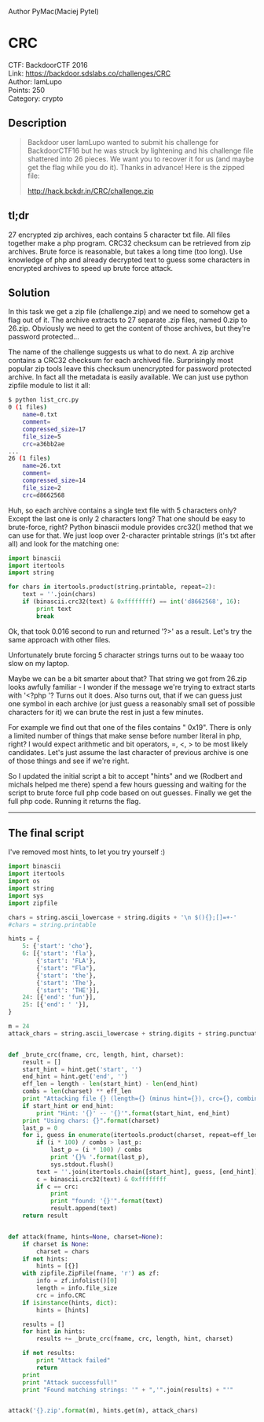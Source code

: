Author PyMac(Maciej Pytel)

# CRC

CTF: BackdoorCTF 2016  
Link: https://backdoor.sdslabs.co/challenges/CRC  
Author: IamLupo  
Points: 250  
Category: crypto  


Description
-----------

>   Backdoor user IamLupo wanted to submit his challenge for BackdoorCTF16
>   but he was struck by lightening and his challenge file shattered into
>   26 pieces. We want you to recover it for us (and maybe get the flag
>   while you do it). Thanks in advance! Here is the zipped file:
>
>   http://hack.bckdr.in/CRC/challenge.zip


tl;dr
-----

27 encrypted zip archives, each contains 5 character txt file. All files
together make a php program. CRC32 checksum can be retrieved from zip archives.
Brute force is reasonable, but takes a long time (too long).
Use knowledge of php and already decrypted text to guess some characters in
encrypted archives to speed up brute force attack.


Solution
--------

In this task we get a zip file (challenge.zip) and we need to somehow get a
flag out of it. The archive extracts to 27 separate .zip files, named 0.zip
to 26.zip. Obviously we need to get the content of those archives, but they're
password protected...

The name of the challenge suggests us what to do next. A zip archive contains
a CRC32 checksum for each archived file. Surprisingly most popular zip tools
leave this checksum unencrypted for password protected archive. In fact all
the metadata is easily available. We can just use python zipfile module to list
it all:
```sh
$ python list_crc.py
0 (1 files)
    name=0.txt
    comment=
    compressed_size=17
    file_size=5
    crc=a36bb2ae
...
26 (1 files)
    name=26.txt
    comment=
    compressed_size=14
    file_size=2
    crc=d8662568
```

Huh, so each archive contains a single text file with 5 characters only?
Except the last one is only 2 characters long? That one should be easy to
brute-force, right? Python binascii module provides crc32() method that we
can use for that. We just loop over 2-character printable strings (it's txt
after all) and look for the matching one:

```python
import binascii
import itertools
import string

for chars in itertools.product(string.printable, repeat=2):
    text = ''.join(chars)
    if (binascii.crc32(text) & 0xffffffff) == int('d8662568', 16):
        print text
        break
```
Ok, that took 0.016 second to run and returned '?>' as a result. Let's try the
same approach with other files.

Unfortunately brute forcing 5 character strings turns out to be waaay too
slow on my laptop.

Maybe we can be a bit smarter about that? That string we got from 26.zip looks
awfully familiar - I wonder if the message we're trying to extract starts with
'<?php '? Turns out it does. Also turns out, that if we can guess just one symbol
in each archive (or just guess a reasonably small set of possible characters for
it) we can brute the rest in just a few minutes.

For example we find out that one of the files contains " 0x19". There is only a limited
number of things that make sense before number literal in php, right? I would expect
arithmetic and bit operators, =, <, > to be most likely candidates. Let's just assume
the last character of previous archive is one of those things and see if we're right.

So I updated the initial script a bit to accept "hints" and we (Rodbert and michals helped
me there) spend a few hours guessing and waiting for the script to brute force
full php code based on out guesses. Finally we get the full php code.
Running it returns the flag.


---


The final script
----------------

I've removed most hints, to let you try yourself :)
```python
import binascii
import itertools
import os
import string
import sys
import zipfile

chars = string.ascii_lowercase + string.digits + '\n $(){};[]=+-'
#chars = string.printable

hints = {
    5: {'start': 'cho'},
    6: [{'start': 'fla'},
        {'start': 'FLA'},
        {'start': "Fla"},
        {'start': 'the'},
        {'start': 'The'},
        {'start': 'THE'}],
    24: [{'end': 'fun'}],
    25: [{'end': ' '}],
}

m = 24
attack_chars = string.ascii_lowercase + string.digits + string.punctuation + ' '


def _brute_crc(fname, crc, length, hint, charset):
    result = []
    start_hint = hint.get('start', '')
    end_hint = hint.get('end', '')
    eff_len = length - len(start_hint) - len(end_hint)
    combs = len(charset) ** eff_len
    print "Attacking file {} (length={} (minus hint={}), crc={}, combinations={})".format(fname, length, eff_len, crc, combs)
    if start_hint or end_hint:
        print "Hint: '{}' -- '{}'".format(start_hint, end_hint)
    print "Using chars: {}".format(charset)
    last_p = 0
    for i, guess in enumerate(itertools.product(charset, repeat=eff_len)):
        if (i * 100) / combs > last_p:
            last_p = (i * 100) / combs
            print '{}% '.format(last_p),
            sys.stdout.flush()
        text = ''.join(itertools.chain([start_hint], guess, [end_hint]))
        c = binascii.crc32(text) & 0xffffffff
        if c == crc:
            print
            print "found: '{}'".format(text)
            result.append(text)
    return result


def attack(fname, hints=None, charset=None):
    if charset is None:
        charset = chars
    if not hints:
        hints = [{}]
    with zipfile.ZipFile(fname, 'r') as zf:
        info = zf.infolist()[0]
        length = info.file_size
        crc = info.CRC
    if isinstance(hints, dict):
        hints = [hints]

    results = []
    for hint in hints:
        results += _brute_crc(fname, crc, length, hint, charset)

    if not results:
        print "Attack failed"
        return
    print
    print "Attack successfull!"
    print "Found matching strings: '" + ",'".join(results) + "'"


attack('{}.zip'.format(m), hints.get(m), attack_chars)
```
